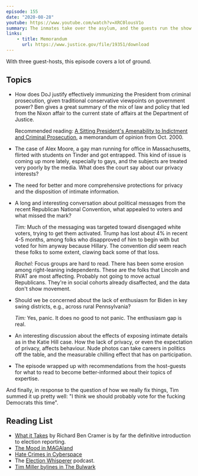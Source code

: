 ```yaml
---
episode: 155
date: "2020-08-28"
youtube: https://www.youtube.com/watch?v=XRC0lousV1o
summary: The inmates take over the asylum, and the guests run the show
links:
    - title: Memorandum
      url: https://www.justice.gov/file/19351/download
---
```

With three guest-hosts, this episode covers a lot of ground.

## Topics

- How does DoJ justify effectively immunizing the President from criminal prosecution, given traditional conservative viewpoints on government power? Ben gives a great summary of the mix of law and policy that led from the  Nixon affair to the current state of affairs at the Department of Justice.

  Recommended reading: [A Sitting President's Amenability to Indictment and Criminal Prosecution](https://www.justice.gov/file/19351/download), a memorandum of opinion from Oct. 2000.

- The case of Alex Moore, a gay man running for office in Massachusetts, flirted with students on Tinder and got entrapped.  This kind of issue is coming up more lately, especially to gays, and the subjects are treated very poorly by the media. What does the court say about our privacy interests?

- The need for better and more comprehensive protections for privacy and the disposition of intimate information.

- A long and interesting conversation about political messages from the recent Republican National Convention, what appealed to voters and what missed the mark?

  *Tim:* Much of the messaging was targeted toward disengaged white voters, trying to get them activated.  Trump has lost about 4% in recent 4-5 months, among folks who disapproved of him to begin with but voted for him anyway because Hillary. The convention _did_ seem reach these folks to some extent, clawing back some of that loss.

  *Rachel:* Focus groups are hard to read. There has been some erosion among right-leaning independents. These are the folks that Lincoln and RVAT are most affecting. Probably not going to move actual Republicans. They're in social cohorts already disaffected, and the data don't show movement.

- Should we be concerned about the lack of enthusiasm for Biden in key swing districts, e.g., across rural Pennsylvania?

  *Tim:* Yes, panic.  It does no good to not panic.  The enthusiasm gap is real.

- An interesting discussion about the effects of exposing intimate details as in the Katie Hill case. How the lack of privacy, or even the expectation of privacy, affects behaviour.  Nude photos can take careers in politics off the table, and the measurable chilling effect that has on participation.

- The episode wrapped up with recommendations from the host-guests for what to read to become better-informed about their topics of expertise.

And finally, in response to the question of how we really fix things, Tim summed it up pretty well: "I think we should probably vote for the fucking Democrats this time".

## Reading List

 - [What it Takes](https://www.hup.harvard.edu/catalog.php?isbn=9780674659902) by Richard Ben Cramer is by far the definitive introduction to election reporting.
 - [The Mood in MAGAland](https://www.rollingstone.com/politics/politics-features/trump-reelection-chances-2020-house-senate-candidates-biden-1024862/)
 - [Hate Crimes in Cyberspace](https://www.hup.harvard.edu/catalog.php?isbn=9780674659902)
 - The [Election Whisperer](https://oldbull.tv/tew/) podcast.
 - [Tim Miller bylines in The Bulwark](https://thebulwark.com/author/tim-miller/)
